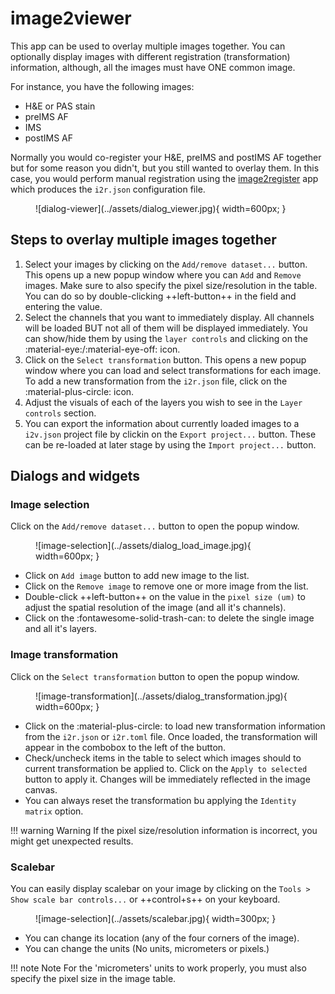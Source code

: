 # image2viewer

This app can be used to overlay multiple images together. You can optionally display images with different registration (transformation) information, although, all the images must have ONE common image.

For instance, you have the following images:

* H&E or PAS stain
* preIMS AF
* IMS
* postIMS AF

Normally you would co-register your H&E, preIMS and postIMS AF together but for some reason you didn't, but you still wanted to overlay them. In this case, you would perform manual registration using the [image2register](image2register.md) app which produces the `i2r.json` configuration file.

<figure markdown>
  ![dialog-viewer](../assets/dialog_viewer.jpg){ width=600px; }
</figure>

## Steps to overlay multiple images together

1. Select your images by clicking on the `Add/remove dataset...` button. This opens up a new popup window where you can `Add` and `Remove` images. Make sure to also specify the pixel size/resolution in the table. You can do so by double-clicking ++left-button++ in the field and entering the value. 
2. Select the channels that you want to immediately display. All channels will be loaded BUT not all of them will be displayed immediately. You can show/hide them by using the `layer controls` and clicking on the :material-eye:/:material-eye-off: icon.
3. Click on the `Select transformation` button. This opens a new popup window where you can load and select transformations for each image. To add a new transformation from the `i2r.json` file, click on the :material-plus-circle: icon.
4. Adjust the visuals of each of the layers you wish to see in the `Layer controls` section.
5. You can export the information about currently loaded images to a `i2v.json` project file by clickin on the `Export project...` button. These can be re-loaded at later stage by using the `Import project...` button.

## Dialogs and widgets

### Image selection

Click on the `Add/remove dataset...` button to open the popup window.

<figure markdown>
  ![image-selection](../assets/dialog_load_image.jpg){ width=600px; }
</figure>

- Click on `Add image` button to add new image to the list.
- Click on the `Remove image` to remove one or more image from the list.
- Double-click ++left-button++ on the value in the `pixel size (um)` to adjust the spatial resolution of the image (and all it's channels).
- Click on the :fontawesome-solid-trash-can: to delete the single image and all it's layers.


### Image transformation

Click on the `Select transformation` button to open the popup window.

<figure markdown>
  ![image-transformation](../assets/dialog_transformation.jpg){ width=600px; }
</figure>

- Click on the :material-plus-circle: to load new transformation information from the `i2r.json` or `i2r.toml` file. Once loaded, the transformation will appear in the combobox to the left of the button.
- Check/uncheck items in the table to select which images should to current transformation be applied to. Click on the `Apply to selected` button to apply it. Changes will be immediately reflected in the image canvas.
- You can always reset the transformation bu applying the `Identity matrix` option.

!!! warning Warning
    If the pixel size/resolution information is incorrect, you might get unexpected results.


### Scalebar

You can easily display scalebar on your image by clicking on the `Tools > Show scale bar controls...` or ++control+s++ on your keyboard.

<figure markdown>
  ![image-selection](../assets/scalebar.jpg){ width=300px; }
</figure>

- You can change its location (any of the four corners of the image).
- You can change the units (No units, micrometers or pixels.)

!!! note Note
      For the 'micrometers' units to work properly, you must also specify the pixel size in the image table.
